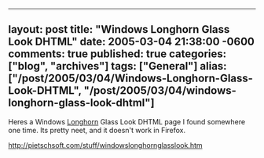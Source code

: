   ---
  layout: post
  title: "Windows Longhorn Glass Look DHTML"
  date: 2005-03-04 21:38:00 -0600
  comments: true
  published: true
  categories: ["blog", "archives"]
  tags: ["General"]
  alias: ["/post/2005/03/04/Windows-Longhorn-Glass-Look-DHTML", "/post/2005/03/04/windows-longhorn-glass-look-dhtml"]
  ---
<!-- more -->
<p>
Heres a Windows <a href="http://msdn.microsoft.com/longhorn/" target="_blank" title="Windows ">Longhorn</a> Glass Look DHTML page I found somewhere one time. Its pretty neet, and it doesn&#39;t work in Firefox.
</p>
<p>
<a href="/stuff/windowslonghornglasslook.htm">http://pietschsoft.com/stuff/windowslonghornglasslook.htm</a>
</p>
<p>
&nbsp;
</p>
<img src="/image.axd?picture=o_WindowsLonhornGlassLook.JPG" alt="" />
